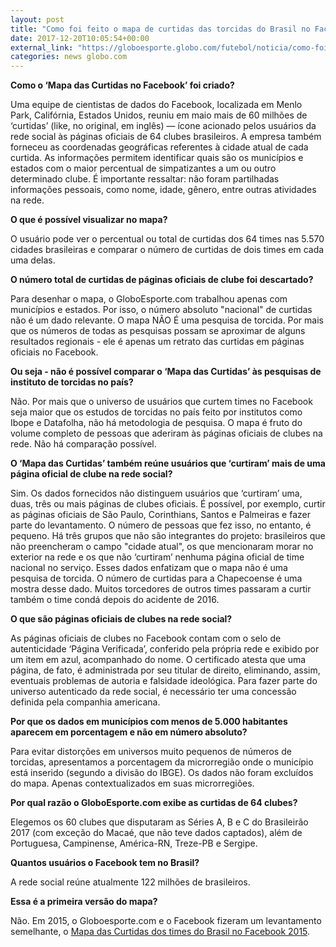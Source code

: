 ```yaml
---
layout: post
title: "Como foi feito o mapa de curtidas das torcidas do Brasil no Facebok"
date: 2017-12-20T10:05:54+00:00
external_link: "https://globoesporte.globo.com/futebol/noticia/como-foi-feito-o-mapa-de-curtidas-das-torcidas-do-brasil-no-facebook.ghtml"
categories: news globo.com
---
```

 
 
 

 
 
 
 

**Como o ‘Mapa das Curtidas no Facebook’ foi criado?**

 
 
 

Uma equipe de cientistas de dados do Facebook, localizada em Menlo Park, Califórnia, Estados Unidos, reuniu em maio mais de 60 milhões de ‘curtidas’ (like, no original, em inglês) — ícone acionado pelos usuários da rede social às páginas oficiais de 64 clubes brasileiros. A empresa também forneceu as coordenadas geográficas referentes à cidade atual de cada curtida. As informações permitem identificar quais são os municípios e estados com o maior percentual de simpatizantes a um ou outro determinado clube. É importante ressaltar: não foram partilhadas informações pessoais, como nome, idade, gênero, entre outras atividades na rede.

 
 
 

**O que é possível visualizar no mapa?**

 
 
 

O usuário pode ver o percentual ou total de curtidas dos 64 times nas 5.570 cidades brasileiras e comparar o número de curtidas de dois times em cada uma delas.

 
 
 

**O número total de curtidas de páginas oficiais de clube foi descartado?**

 
 
 

Para desenhar o mapa, o GloboEsporte.com trabalhou apenas com municípios e estados. Por isso, o número absoluto "nacional" de curtidas não é um dado relevante. O mapa NÃO É uma pesquisa de torcida. Por mais que os números de todas as pesquisas possam se aproximar de alguns resultados regionais - ele é apenas um retrato das curtidas em páginas oficiais no Facebook.

 
 
 

**Ou seja - não é possível comparar o ‘Mapa das Curtidas’ às pesquisas de instituto de torcidas no país?**

 
 
 

Não. Por mais que o universo de usuários que curtem times no Facebook seja maior que os estudos de torcidas no país feito por institutos como Ibope e Datafolha, não há metodologia de pesquisa. O mapa é fruto do volume completo de pessoas que aderiram às páginas oficiais de clubes na rede. Não há comparação possível.

 
 
 

**O ‘Mapa das Curtidas’ também reúne usuários que ‘curtiram’ mais de uma página oficial de clube na rede social?**

 
 
 

 
 
 

Sim. Os dados fornecidos não distinguem usuários que ‘curtiram’ uma, duas, três ou mais páginas de clubes oficiais. É possível, por exemplo, curtir as páginas oficiais de São Paulo, Corinthians, Santos e Palmeiras e fazer parte do levantamento. O número de pessoas que fez isso, no entanto, é pequeno. Há três grupos que não são integrantes do projeto: brasileiros que não preencheram o campo "cidade atual", os que mencionaram morar no exterior na rede e os que não ‘curtiram’ nenhuma página oficial de time nacional no serviço. Esses dados enfatizam que o mapa não é uma pesquisa de torcida. O número de curtidas para a Chapecoense é uma mostra desse dado. Muitos torcedores de outros times passaram a curtir também o time condá depois do acidente de 2016.

 
 
 

**O que são páginas oficiais de clubes na rede social?**

 
 
 

As páginas oficiais de clubes no Facebook contam com o selo de autenticidade ‘Página Verificada’, conferido pela própria rede e exibido por um item em azul, acompanhado do nome. O certificado atesta que uma página, de fato, é administrada por seu titular de direito, eliminando, assim, eventuais problemas de autoria e falsidade ideológica. Para fazer parte do universo autenticado da rede social, é necessário ter uma concessão definida pela companhia americana.

 
 
 

**Por que os dados em municípios com menos de 5.000 habitantes aparecem em porcentagem e não em número absoluto?**

 
 
 

Para evitar distorções em universos muito pequenos de números de torcidas, apresentamos a porcentagem da microrregião onde o município está inserido (segundo a divisão do IBGE). Os dados não foram excluídos do mapa. Apenas contextualizados em suas microrregiões.

 
 
 

**Por qual razão o GloboEsporte.com exibe as curtidas de 64 clubes?**

 
 
 

Elegemos os 60 clubes que disputaram as Séries A, B e C do Brasileirão 2017 (com exceção do Macaé, que não teve dados captados), além de Portuguesa, Campinense, América-RN, Treze-PB e Sergipe.

 
 
 

 
 
 

**Quantos usuários o Facebook tem no Brasil?**

 
 
 

A rede social reúne atualmente 122 milhões de brasileiros.

 
 
 

**Essa é a primeira versão do mapa?**

 
 
 
 

Não. Em 2015, o Globoesporte.com e o Facebook fizeram um levantamento semelhante, o [Mapa das Curtidas dos times do Brasil no Facebook 2015](http://app.globoesporte.globo.com/futebol/mapa-das-torcidas-no-facebook/).

 
 
 
